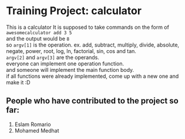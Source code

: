 # Training Project: calculator
This is a calculator
It is supposed to take commands on the form of `awesomecalculator add 3 5` <br/>
and the output would be `8` <br/>
so `argv[1]` is the operation. ex. add, subtract, multiply, divide, absolute, negate, power, root, log, ln, factorial, sin, cos and tan.<br/>
`argv[2]` and `argv[3]` are the operands.<br/>
everyone can implement one operation function.<br/>
and someone will implement the main function body.<br/>
if all functions were already implemented, come up with a new one and make it :D

## People who have contributed to the project so far:
<ol>
<li>Eslam Romario</li>
<li>Mohamed Medhat</li>
</ol>
